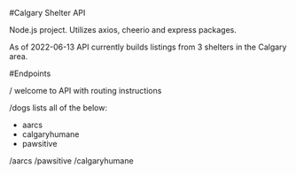 #Calgary Shelter API

Node.js project. Utilizes axios, cheerio and express packages. 

As of 2022-06-13 API currently builds listings from 3 shelters in the Calgary area.

#Endpoints

/
welcome to API with routing instructions

/dogs 
lists all of the below:
- aarcs
- calgaryhumane
- pawsitive

/aarcs
/pawsitive
/calgaryhumane


